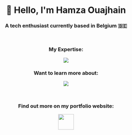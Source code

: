 <h1 align="center">👋 Hello, I'm Hamza Ouajhain</h1>
<h3 align="center">A tech enthusiast currently based in Belgium 🇧🇪</h3>
<p>&nbsp;</p>
<h3 align="center">My Expertise:</h3>
<p align="center">
  <a href="https://hamzaouajhain.com/">
    <img src="https://skillicons.dev/icons?i=python,java,javascript"/>
  </a>
</p>
<h3 align="center">Want to learn more about:</h3>
<p align="center">
  <a href="https://hamzaouajhain.com/">
    <img src="https://skillicons.dev/icons?i=cpp,cs,rust,go"/>
  </a>
</p>
<p>&nbsp;</p>
<h3 align="center">Find out more on my portfolio website:</h3>
<p align="center">
  <a href="https://hamzaouajhain.com">
    <img src="https://hamzaouajhain.com/portfolio2.ico" height="50">
  </a>
</p>
